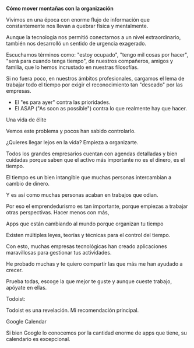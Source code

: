 **Cómo mover montañas con la organización**

Vivimos en una época con enorme flujo de información que constantemente nos llevan a quebrar física y mentalmente.

Aunque la tecnología nos permitió conectarnos a un nivel extraordinario, también nos desarrolló un sentido de urgencia exagerado.

Escuchamos términos como: "estoy ocupado", "tengo mil cosas por hacer", "será para cuando tenga tiempo", de nuestros compañeros, amigos y familia, que lo hemos incrustado en nuestras filosofías.

Si no fuera poco, en nuestros ámbitos profesionales, cargamos el lema de trabajar todo el tiempo por exigir el reconocimiento tan "deseado" por las empresas.

* El "es para ayer" contra las prioridades.
* El ASAP ("As soon as possible") contra lo que realmente hay que hacer.


Una vida de élite

Vemos este problema y pocos han sabido controlarlo. 

¿Quieres llegar lejos en la vida? Empieza a organizarte.

Todos los grandes empresarios cuentan con agendas detalladas y bien cuidadas porque saben que el activo más importante no es el dinero, es el tiempo.

El tiempo es un bien intangible que muchas personas intercambian a cambio de dinero.

Y es así como muchas personas acaban en trabajos que odian.

Por eso el emprendedurismo es tan importante, porque empiezas a trabajar otras perspectivas. Hacer menos con más, 



Apps que están cambiando al mundo porque organizan tu tiempo

Existen múltiples leyes, teorías y técnicas para el control del tiempo.

Con esto, muchas empresas tecnológicas han creado aplicaciones maravillosas para gestionar tus actividades.

He probado muchas y te quiero compartir las que más me han ayudado a crecer.

Prueba todas, escoge la que mejor te guste y aunque cueste trabajo, apóyate en ellas. 



Todoist: 

Todoist es una revelación. Mi recomendación principal.


Google Calendar

Si bien Google lo conocemos por la cantidad enorme de apps que tiene, su calendario es excepcional.







